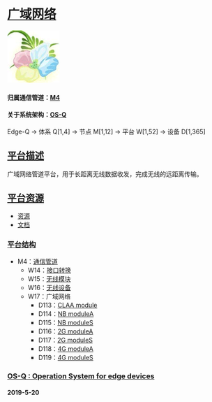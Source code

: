 ﻿# [广域网络](https://github.com/OS-Q/W17)

[![sites](OS-Q/OS-Q.png)](http://www.OS-Q.com)

#### 归属通信管道：[M4](https://github.com/OS-Q/M4)

#### 关于系统架构：[OS-Q](https://github.com/OS-Q/OS-Q)

Edge-Q -> 体系 Q[1,4] -> 节点 M[1,12] -> 平台 W[1,52] -> 设备 D[1,365]

## [平台描述](https://github.com/OS-Q/W17/wiki)

广域网络管道平台，用于长距离无线数据收发，完成无线的远距离传输。

## [平台资源](https://github.com/OS-Q/W17)

- [资源](src/)
- [文档](docs/)

### [平台结构](https://github.com/OS-Q/W17)

* M4：[通信管道](https://github.com/OS-Q/M4)
	* W14：[接口转换](https://github.com/OS-Q/W14)
	* W15：[无线模块](https://github.com/OS-Q/W15)
	* W16：[无线设备](https://github.com/OS-Q/W16)
	* W17：广域网络
		* D113：[CLAA module](https://github.com/OS-Q/D113)
		* D114：[NB moduleA](https://github.com/OS-Q/D114)
		* D115：[NB moduleS](https://github.com/OS-Q/D115)
		* D116：[2G moduleA](https://github.com/OS-Q/D116)
		* D117：[2G moduleS](https://github.com/OS-Q/D117)
		* D118：[4G moduleA](https://github.com/OS-Q/D118)
		* D119：[4G moduleS](https://github.com/OS-Q/D119)

### [OS-Q : Operation System for edge devices](http://www.OS-Q.com/Edge/W17)
####  2019-5-20 
